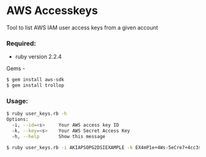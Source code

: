 # AWS Accesskeys
Tool to list AWS IAM user access keys from a given account

### Required:

- ruby version 2.2.4

Gems - 
```sh
$ gem install aws-sdk
$ gem install trollop
```


### Usage: 

```sh
$ ruby user_keys.rb -h
Options:
  -i, --id=<s>     Your AWS access key ID
  -k, --key=<s>    Your AWS Secret Access Key
  -h, --help       Show this message
```

```sh
$ ruby user_keys.rb -i AKIAPSOPG2DSIEXAMPLE -k EX4mP1e+4Ws-5eCre7+4cc3ss=k3Y
```